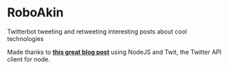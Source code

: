 # RoboAkin
Twitterbot tweeting and retweeting interesting posts about cool technologies

Made thanks to [__this great blog post__](https://hackernoon.com/create-a-simple-twitter-bot-with-node-js-5b14eb006c08#.4jxz97mmu) using NodeJS and Twit, the Twitter API client for node.
